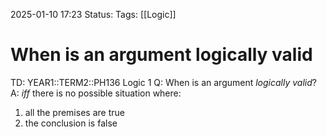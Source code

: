 2025-01-10 17:23
Status: 
Tags: [[Logic]]
# When is an argument logically valid

TD: YEAR1::TERM2::PH136 Logic 1
Q: When is an argument _logically valid_?
A: _iff_ there is no possible situation where:
1) all the premises are true
2) the conclusion is false